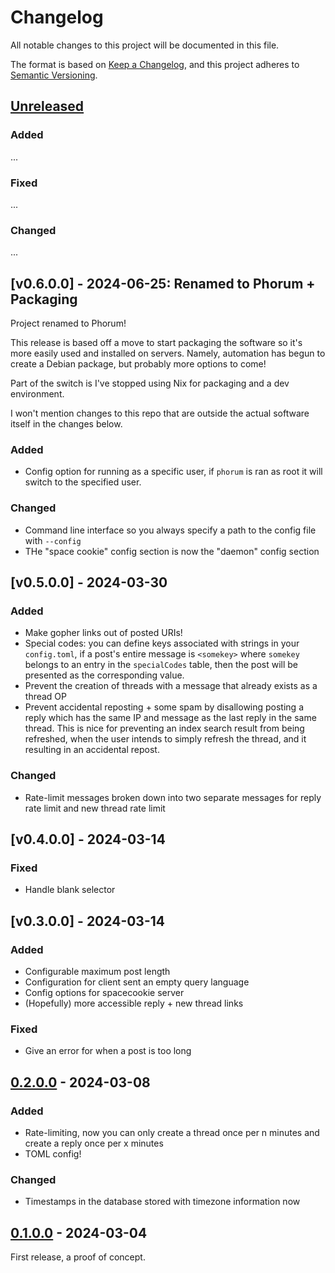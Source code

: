 # Changelog

All notable changes to this project will be documented in this file.

The format is based on [Keep a Changelog](https://keepachangelog.com/en/1.0.0/),
and this project adheres to [Semantic Versioning](https://semver.org/spec/v2.0.0.html).

## [Unreleased]

### Added

...

### Fixed

...

### Changed

...

## [v0.6.0.0] - 2024-06-25: Renamed to Phorum + Packaging

Project renamed to Phorum!

This release is based off a move to start packaging the software so it's more easily used
and installed on servers. Namely, automation has begun to create a Debian package, but
probably more options to come!

Part of the switch is I've stopped using Nix for packaging and a dev environment.

I won't mention changes to this repo that are outside the actual software itself in the
changes below.

### Added

  * Config option for running as a specific user, if `phorum` is ran as root it will
    switch to the specified user.

### Changed

  * Command line interface so you always specify a path to the config file with
    `--config`
  * THe "space cookie" config section is now the "daemon" config section

## [v0.5.0.0] - 2024-03-30

### Added

  * Make gopher links out of posted URIs!
  * Special codes: you can define keys associated with strings in your `config.toml`, if a
    post's entire message is `<somekey>` where `somekey` belongs to an entry in the
    `specialCodes` table, then the post will be presented as the corresponding value.
  * Prevent the creation of threads with a message that already exists as a thread OP
  * Prevent accidental reposting + some spam by disallowing posting a reply which has the
    same IP and message as the last reply in the same thread. This is nice for preventing
    an index search result from being refreshed, when the user intends to simply refresh
    the thread, and it resulting in an accidental repost.

### Changed

  * Rate-limit messages broken down into two separate messages for reply rate limit and
    new thread rate limit

## [v0.4.0.0] - 2024-03-14

### Fixed

  * Handle blank selector

## [v0.3.0.0] - 2024-03-14

### Added

  * Configurable maximum post length
  * Configuration for client sent an empty query language
  * Config options for spacecookie server
  * (Hopefully) more accessible reply + new thread links

### Fixed

  * Give an error for when a post is too long

## [0.2.0.0] - 2024-03-08

### Added

  * Rate-limiting, now you can only create a thread once per n minutes and create a reply once per x minutes
  * TOML config!

### Changed

  * Timestamps in the database stored with timezone information now

## [0.1.0.0] - 2024-03-04

First release, a proof of concept.

[unreleased]: https://github.com/someodd/phorum/compare/v0.5.0.0...HEAD
[0.5.0.0]: https://github.com/someodd/phorum/compare/v0.4.0.0...v0.5.0.0
[0.4.0.0]: https://github.com/someodd/phorum/compare/v0.3.0.0...v0.4.0.0
[0.3.0.0]: https://github.com/someodd/phorum/compare/v0.2.0.0...v0.3.0.0
[0.2.0.0]: https://github.com/someodd/phorum/compare/v0.1.0.0...v0.2.0.0
[0.1.0.0]: https://github.com/someodd/phorum/release/v0.1.0.0
